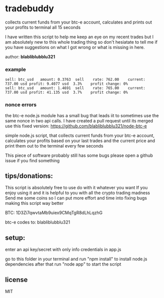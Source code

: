 # tradebuddy

collects current funds from your btc-e account, calculates and prints out your profits to terminal all 15 seconds

I have written this script to help me keep an eye on my recent trades but I am absolutely new to this whole trading thing so don't hesiatate to tell me if you have suggestions on what I got wrong or what is missing in here.

author: **blabliblubblu321**

### example
```
sell: btc_usd	amount: 0.3763	sell	rate: 762.00	current: 737.00 usd	profit: 9.4077 usd	3.3%	profit change: 0%
sell: btc_usd	amount: 1.4691	sell	rate: 765.00	current: 737.00 usd	profit: 41.135 usd	3.7%	profit change: 0%
```

### nonce errors
the btc-e node.js module has a small bug that leads iit to sometimes use the same nonce in two api calls. I have created a pull request until its merged use this fixed version: https://github.com/blabliblubblu321/node-btc-e

simple node.js script, that collects current funds from your btc-e account, 
calculates your profits based on your last trades and the current price and
print them out to the terminal every few seconds

This piece of software probably still has some bugs please open a github issue if you find something

## tips/donations:

This script is absolutely free to use do with it whatever you want
If you enjoy using it and it is helpful to you with all the crypto trading madness
Send me some coins so I can put more effort and time into fixing bugs making this script way better

BTC: 1D3Zi7qwvtaMb9uiex9CMqTgR8dLhLqzhG

btc-e codes to: blabliblubblu321

## setup:
enter an api key/secret with only info credentials in app.js

go to this folder in your terminal and run "npm install" to install node.js dependencies
after that run "node app" to start the script

## license

MIT
